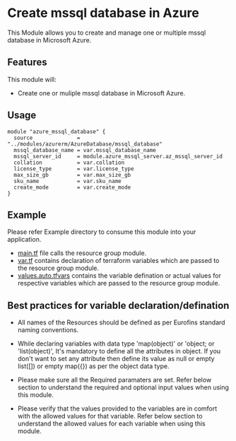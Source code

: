 # Create mssql database in Azure
This Module allows you to create and manage one or multiple mssql database in Microsoft Azure.

## Features
This module will:

- Create one or muliple mssql database in Microsoft Azure.

## Usage
```hcl
module "azure_mssql_database" {
  source              = "../modules/azurerm/AzureDatabase/mssql_database"
  mssql_database_name = var.mssql_database_name
  mssql_server_id     = module.azure_mssql_server.az_mssql_server_id
  collation           = var.collation
  license_type        = var.license_type
  max_size_gb         = var.max_size_gb
  sku_name            = var.sku_name
  create_mode         = var.create_mode
}
```

## Example 
Please refer Example directory to consume this module into your application.

- [main.tf](./main.tf) file calls the resource group module.
- [var.tf](./var.tf) contains declaration of terraform variables which are passed to the resource group module.
- [values.auto.tfvars](./values.auto.tfvars) contains the variable defination or actual values for respective variables which are passed to the resource group module.

## Best practices for variable declaration/defination
- All names of the Resources should be defined as per Eurofins standard naming conventions.

- While declaring variables with data type 'map(object)' or 'object; or 'list(object)', It's mandatory to define all the attributes in object. If you don't want to set any attribute then define its value as null or empty list([]) or empty map({}) as per the object data type.

- Please make sure all the Required paramaters are set. Refer below section to understand the required and optional input values when using this module.

- Please verify that the values provided to the variables are in comfort with the allowed values for that variable. Refer below section to understand the allowed values for each variable when using this module.

